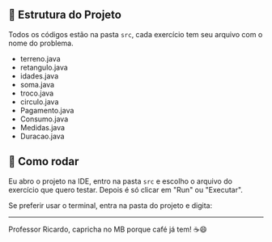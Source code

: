 ## 📁 Estrutura do Projeto

Todos os códigos estão na pasta `src`, cada exercício tem seu arquivo com o nome do problema.

- terreno.java
- retangulo.java
- idades.java
- soma.java
- troco.java
- circulo.java
- Pagamento.java
- Consumo.java
- Medidas.java
- Duracao.java

## 🚀 Como rodar

Eu abro o projeto na IDE, entro na pasta `src` e escolho o arquivo do exercício que quero testar. Depois é só clicar em "Run" ou "Executar".

Se preferir usar o terminal, entra na pasta do projeto e digita:

---

Professor Ricardo, capricha no MB porque café já tem! ☕😄
